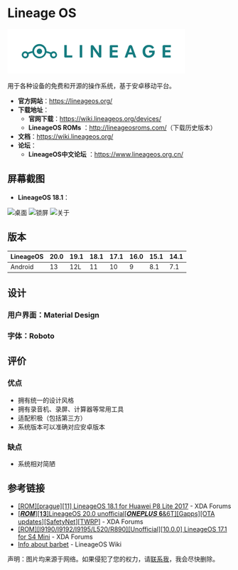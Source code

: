 # Lineage OS

<img class="banner-img" src="./images/logo/lineage.svg" alt="LOGO"/>

用于各种设备的免费和开源的操作系统，基于安卓移动平台。

- **官方网站**：<https://lineageos.org/>
- **下载地址**：
  - **官网下载**：<https://wiki.lineageos.org/devices/>
  - **LineageOS ROMs** <Badge type="warning" text="第三方" /> ：<http://lineageosroms.com/>（下载历史版本）
- **文档**：<https://wiki.lineageos.org/>
- **论坛**：
  - **LineageOS中文论坛** <Badge type="warning" text="第三方" /> ：<https://www.lineageos.org.cn/>

## 屏幕截图

- **LineageOS 18.1**：

<div class="screenshotList">
<img src="https://forum.xda-developers.com/attachments/screenshot_20210511-232130_trebuchet-png.5306555/" alt="桌面" title="桌面"/>
<img src="https://forum.xda-developers.com/attachments/screenshot_20210511-232134-png.5306557/" alt="锁屏" title="锁屏"/>
<img src="https://forum.xda-developers.com/attachments/screenshot_20210511-232119_settings-png.5306553/" alt="关于" title="关于"/>
</div>

## 版本

| LineageOS | 20.0 | 19.1 | 18.1 | 17.1 | 16.0 | 15.1 | 14.1 |
| --------- | ---- | ---- | ---- | ---- | ---- | ---- | ---- |
| Android   | 13   | 12L  | 11   | 10   | 9    | 8.1  | 7.1  |

## 设计

### 用户界面：Material Design

<!--@include: ./design/material_fragment.md -->

### 字体：Roboto

## 评价

<Score :scoreList="scoreList" />

### 优点

- 拥有统一的设计风格
- 拥有录音机、录屏、计算器等常用工具
- 适配积极（包括第三方）
- 系统版本可以准确对应安卓版本

### 缺点

- 系统相对简陋

## 参考链接

- [\[ROM\]\[prague\]\[11\] LineageOS 18.1 for Huawei P8 Lite 2017](https://forum.xda-developers.com/t/rom-prague-11-lineageos-18-1-for-huawei-p8-lite-2017.4275551/) - XDA Forums
- [\[𝑹𝑶𝑴\]\[𝟏𝟑\]LineageOS 20.0 unofficial\[𝑶𝑵𝑬𝑷𝑳𝑼𝑺 𝟔&6T\]\[Gapps\]\[OTA updates\]\[SafetyNet\]\[TWRP\]](https://forum.xda-developers.com/t/rom-13-lineageos-20-0-unofficial-oneplus-6-6t-gapps-ota-updates-safetynet-twrp.4494053/) - XDA Forums
- [\[ROM\]\[I9190/I9192/I9195/L520/R890\]\[Unofficial\]\[10.0.0\] LineageOS 17.1 for S4 Mini](https://forum.xda-developers.com/t/rom-i9190-i9192-i9195-l520-r890-unofficial-10-0-0-lineageos-17-1-for-s4-mini.4045147/) - XDA Forums
- [Info about barbet](https://wiki.lineageos.org/devices/barbet/) - LineageOS Wiki

声明：图片均来源于网络。如果侵犯了您的权力，请[联系我](mailto:jesse205@qq.com)，我会尽快删除。

<script setup>

const scoreList = [
    {
        name: "Jesse205",
        score: 4.5
    },
]

</script>
